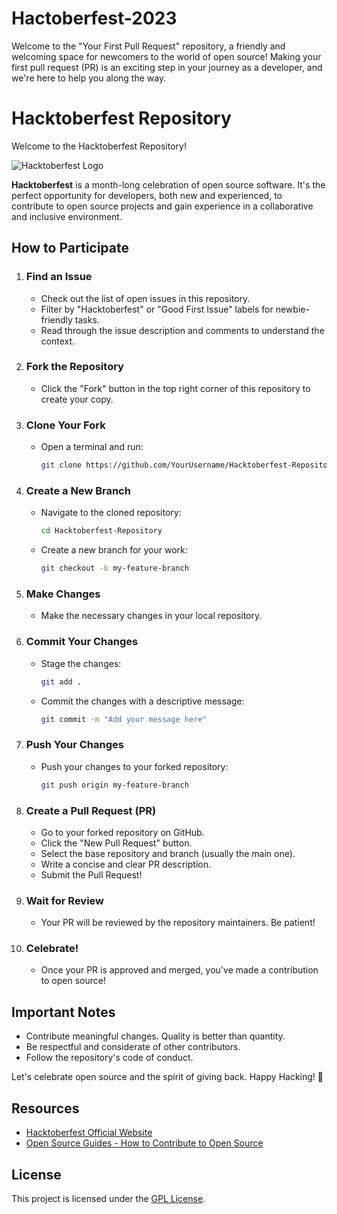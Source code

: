 # Hactoberfest-2023
Welcome to the "Your First Pull Request" repository, a friendly and welcoming space for newcomers to the world of open source! Making your first pull request (PR) is an exciting step in your journey as a developer, and we're here to help you along the way.

# Hacktoberfest Repository

Welcome to the Hacktoberfest Repository!

![Hacktoberfest Logo](https://hacktoberfest.digitalocean.com/assets/hf19-social-card-8d01e9682f7387b76a842164ce207c0cb2f9954bf4a5c055f0bf4e98f5d1505f4.png)

**Hacktoberfest** is a month-long celebration of open source software. It's the perfect opportunity for developers, both new and experienced, to contribute to open source projects and gain experience in a collaborative and inclusive environment.

## How to Participate

1. ### Find an Issue

   - Check out the list of open issues in this repository.
   - Filter by "Hacktoberfest" or "Good First Issue" labels for newbie-friendly tasks.
   - Read through the issue description and comments to understand the context.

2. ### Fork the Repository

   - Click the "Fork" button in the top right corner of this repository to create your copy.

3. ### Clone Your Fork

   - Open a terminal and run:
     ```bash
     git clone https://github.com/YourUsername/Hacktoberfest-Repository.git
     ```

4. ### Create a New Branch

   - Navigate to the cloned repository:
     ```bash
     cd Hacktoberfest-Repository
     ```
   - Create a new branch for your work:
     ```bash
     git checkout -b my-feature-branch
     ```

5. ### Make Changes

   - Make the necessary changes in your local repository.

6. ### Commit Your Changes

   - Stage the changes:
     ```bash
     git add .
     ```
   - Commit the changes with a descriptive message:
     ```bash
     git commit -m "Add your message here"
     ```

7. ### Push Your Changes

   - Push your changes to your forked repository:
     ```bash
     git push origin my-feature-branch
     ```

8. ### Create a Pull Request (PR)

   - Go to your forked repository on GitHub.
   - Click the "New Pull Request" button.
   - Select the base repository and branch (usually the main one).
   - Write a concise and clear PR description.
   - Submit the Pull Request!

9. ### Wait for Review

   - Your PR will be reviewed by the repository maintainers. Be patient!

10. ### Celebrate!

    - Once your PR is approved and merged, you've made a contribution to open source!

## Important Notes

- Contribute meaningful changes. Quality is better than quantity.
- Be respectful and considerate of other contributors.
- Follow the repository's code of conduct.

Let's celebrate open source and the spirit of giving back. Happy Hacking! 🎉

## Resources

- [Hacktoberfest Official Website](https://hacktoberfest.digitalocean.com/)
- [Open Source Guides - How to Contribute to Open Source](https://opensource.guide/how-to-contribute/)

## License

This project is licensed under the [GPL License](LICENSE).
